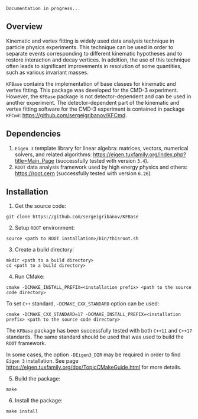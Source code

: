 `Documentation in progress...`

## Overview

Kinematic and vertex fitting is widely used data analysis technique in particle physics experiments. This technique can be used in order to separate events corresponding to different kinematic hypotheses and to restore interaction and decay vertices. In addition, the use of this technique often leads to significant improvements in resolution of some quantities, such as various invariant masses.

`KFBase` contains the implementation of base classes for kinematic and vertex fitting. This package was developed for the CMD-3 experiment. However, the `KFBase` package is not detector-dependent and can be used in another experiment. The detector-dependent part of the kinematic and vertex fitting software for the CMD-3 experiment is contained in package `KFCmd`: https://github.com/sergeigribanov/KFCmd.

## Dependencies
1. `Eigen 3` template library for linear algebra: matrices, vectors, numerical solvers, and related algorithms: https://eigen.tuxfamily.org/index.php?title=Main_Page (successfully tested with version `3.4`).
2. `ROOT` data analysis framework used by high energy physics and others: https://root.cern (successfully tested with version `6.26`).

## Installation
1. Get the source code:
```console
git clone https://github.com/sergeigribanov/KFBase
```
2. Setup `ROOT` environment:
```console
source <path to ROOT installation>/bin/thisroot.sh
```
3. Create a build directory:
```console
mkdir <path to a build directory>
cd <path to a build directory>
```
4. Run CMake:
```console
cmake -DCMAKE_INSTALL_PREFIX=<installation prefix> <path to the source code directory>
```
To set `C++` standard, `-DCMAKE_CXX_STANDARD` option can be used:
```console
cmake -DCMAKE_CXX_STANDARD=17 -DCMAKE_INSTALL_PREFIX=<installation prefix> <path to the source code directory>
``` 
The `KFBase` package has been successfully tested with both `C++11` and `C++17` standards. The same standard should be used that was used to build the `ROOT` framework.

In some cases, the option `-DEigen3_DIR` may be required in order to find `Eigen 3` installation. See page https://eigen.tuxfamily.org/dox/TopicCMakeGuide.html for more details.

5. Build the package:
```console
make
```
6. Install the package:
```console
make install
```
